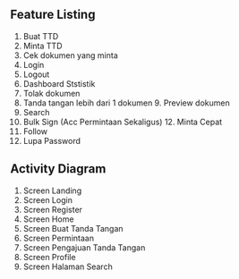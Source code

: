 ## Feature Listing
1. Buat TTD
2. Minta TTD
3. Cek dokumen yang minta
4. Login
5. Logout
6. Dashboard Ststistik
7. Tolak dokumen
8. Tanda tangan lebih dari 1 dokumen
9. Preview dokumen
10. Search
11. Bulk Sign (Acc Permintaan Sekaligus)
12. Minta Cepat
13. Follow
14. Lupa Password

## Activity Diagram
1. Screen Landing
2. Screen Login
3. Screen Register
4. Screen Home
5. Screen Buat Tanda Tangan
6. Screen Permintaan
7. Screen Pengajuan Tanda Tangan
8. Screen Profile
9. Screen Halaman Search
